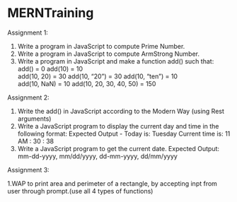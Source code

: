 # MERNTraining

Assignment 1:

1. Write a program in JavaScript to compute Prime Number. 
2. Write a program in JavaScript to compute ArmStrong Number. 
3. Write a program in JavaScript and make a function add() such that: add() = 0 
  	add(10) = 10 	
    add(10, 20) = 30
    add(10, “20”) = 30
    add(10, “ten”) = 10    
    add(10, NaN) = 10
   	add(10, 20, 30, 40, 50) = 150 

Assignment 2:

1. Write the add() in JavaScript according to the Modern Way (using Rest arguments)  
2. Write a JavaScript program to display the current day and time in the following format: Expected Output - Today is: Tuesday 
Current time is: 11 AM : 30 : 38 
3. Write a JavaScript program to get the current date. Expected Output: 
mm-dd-yyyy, mm/dd/yyyy, dd-mm-yyyy, dd/mm/yyyy 

Assignment 3:

1.WAP to print area and perimeter of a rectangle, by accepting inpt from user through prompt.(use all 4 types of functions)
